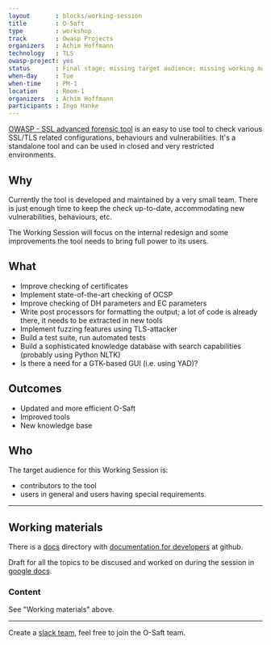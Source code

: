```yaml
---
layout       : blocks/working-session
title        : O-Saft
type         : workshop
track        : Owasp Projects
organizers   : Achim Hoffmann
technology   : TLS
owasp-project: yes
status       : Final stage; missing target audience; missing working materials
when-day     : Tue
when-time    : PM-1
location     : Room-1
organizers   : Achim Hoffmann
participants : Ingo Hanke
---
```


[OWASP - SSL advanced forensic tool](https://www.owasp.org/index.php/O-Saft) is an easy to use tool to check various SSL/TLS related configurations, behaviours and vulnerabilities.
It's a standalone tool and can be used in closed and very restricted environments.


## Why

Currently the tool is developed and maintained by a very small team. There is just enough time to keep the check up-to-date, accommodating new vulnerabilities, behaviours, etc.

The Working Session will focus on the internal redesign and some improvements the tool needs to bring full power to its users.

## What

- Improve checking of certificates
- Implement state-of-the-art checking of OCSP
- Improve checking of DH parameters and EC parameters
- Write post processors for formatting the output; a lot of code is already there, it needs to be extracted in new tools
- Implement fuzzing features using TLS-attacker
- Build a test suite, run automated tests
- Build a sophisticated knowledge database with search capabilities (probably using Python NLTK)
- Is there a need for a GTK-based GUI (i.e. using YAD)?

## Outcomes

- Updated and more efficient O-Saft
- Improved tools
- New knowledge base

## Who

The target audience for this Working Session is:

- contributors to the tool
- users in general and users having special requirements

--- 

## Working materials

There is a [docs](https://github.com/OWASP/O-Saft/tree/master/docs) directory with [documentation for developers](https://github.com/OWASP/O-Saft/) at github.

Draft for all the topics to be discused and worked on during the session in [google docs](https://docs.google.com/a/owasp.org/document/d/1He_hXRegxOYSqzgIT1jc50sTxATe6Tv4CoghnpI6R_4/edit?usp=sharing).

### Content

See "Working materials" above.

---

Create a [slack team](https://o-saft.slack.com/), feel free to join the O-Saft team.
